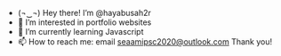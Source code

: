 - (¬‿¬) Hey there! I’m @hayabusah2r
- 👀 I’m interested in portfolio websites
- 🌱 I’m currently learning Javascript
- 📫 How to reach me: email seaamipsc2020@outlook.com
Thank you!
